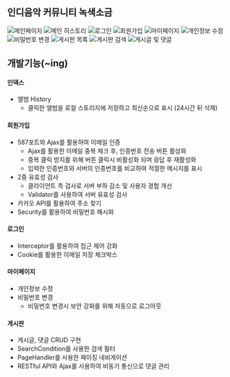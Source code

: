 ## 인디음악 커뮤니티 녹색소금  

![메인페이지](https://github.com/user-attachments/assets/6af207dc-411e-4174-b308-098587b8d834)
![메인 히스토리](https://github.com/user-attachments/assets/aa58e739-4fcc-48f7-97db-e867d57d9b82)
![로그인](https://github.com/user-attachments/assets/ce7eb3de-3e0a-4fd9-b08a-17da5f6009ec)
![회원가입](https://github.com/user-attachments/assets/2cfd2468-e035-4756-a89a-414e4c3005f7)
![마이페이지](https://github.com/user-attachments/assets/579f217b-b834-4996-ae9f-a467df35e780)
![개인정보 수정](https://github.com/user-attachments/assets/cbe2c221-86a4-4181-b301-2e5d0b9ae516)
![비밀번호 변경](https://github.com/user-attachments/assets/d426b105-c725-44f4-94fe-752fceff1a6e)
![게시판 목록](https://github.com/user-attachments/assets/a66cc888-e6ad-464b-a47d-0d56b70c8a3d)
![게시판 검색](https://github.com/user-attachments/assets/2b4e14d1-5c63-492c-8eeb-b5bd6ef69a12)
![게시글 및 댓글](https://github.com/user-attachments/assets/2283f7d9-0212-4bdc-8190-9c31be65f6a4)

## 개발기능(~ing)

#### 인덱스
   + 앨범 History
     + 클릭한 앨범을 로컬 스토리지에 저장하고 최신순으로 표시 (24시간 뒤 삭제)

#### 회원가입
   + 587포트와 Ajax를 활용하여 이메일 인증
     + Ajax를 활용한 이메일 중복 체크 후, 인증번호 전송 버튼 활성화
     + 중복 클릭 방지를 위해 버튼 클릭시 비활성화 되며 응답 후 재활성화
     + 입력한 인증번호와 서버의 인증번호를 비교하여 적절한 메시지를 표시
   + 2중 유효성 검사
     + 클라이언트 측 검사로 서버 부하 감소 및 사용자 경험 개선
     + Validator를 사용하여 서버 유효성 검사 
   + 카카오 API를 활용하여 주소 찾기
   + Security를 활용하여 비밀번호 해시화

#### 로그인
   + Interceptor를 활용하여 접근 제어 강화
   + Cookie를 활용한 이메일 저장 체크박스

#### 마이페이지
   + 개인정보 수정
   + 비밀번호 변경
     + 비밀번호 변경시 보안 강화를 위해 자동으로 로그아웃 

#### 게시판
   + 게시글, 댓글 CRUD 구현
   + SearchCondition를 사용한 검색 필터
   + PageHandler를 사용한 페이징 네비게이션
   + RESTful API와 Ajax를 사용하여 비동기 통신으로 댓글 관리
   
   


